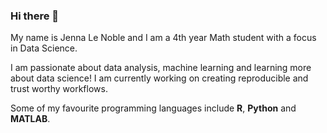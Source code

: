 ### Hi there 👋

My name is Jenna Le Noble and I am a 4th year Math student with a focus in Data Science. 

I am passionate about data analysis, machine learning and learning more about data science! I am currently working on creating reproducible and trust worthy workflows. 

Some of my favourite programming languages include **R**, **Python** and **MATLAB**.
